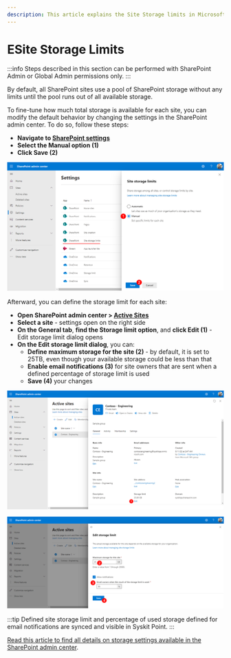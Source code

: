 ```yaml
---
description: This article explains the Site Storage limits in Microsoft 365.
---
```


# ESite Storage Limits

:::info
Steps described in this section can be performed with SharePoint Admin or Global Admin permissions only.
:::

By default, all SharePoint sites use a pool of SharePoint storage without any limits until the pool runs out of all available storage. 

To fine-tune how much total storage is available for each site, you can modify the default behavior by changing the settings in the SharePoint admin center.
To do so, follow these steps: 
* **Navigate to [SharePoint settings](https://go.microsoft.com/fwlink/?linkid=2185220)**
* **Select the Manual option (1)**
* **Click Save (2)**

![Site storage limits settings](../../static/img/optimize-storage-site-storage-limits.png)

Afterward, you can define the storage limit for each site:
* **Open SharePoint admin center > [Active Sites](https://go.microsoft.com/fwlink/?linkid=2185220)**
* **Select a site** - settings open on the right side
* **On the General tab**, **find the Storage limit option**, and **click Edit (1)** - Edit storage limit dialog opens
* **On the Edit storage limit dialog**, you can:
    * **Define maximum storage for the site (2)** - by default, it is set to 25TB, even though your available storage could be less than that
    * **Enable email notifications (3)** for site owners that are sent when a defined percentage of storage limit is used
    * **Save (4)** your changes

![Site settings](../../static/img/optimize-storage-site-settings.png)

![Edit site storage limit](../../static/img/optimize-storage-edit-site-storage-limit.png)

:::tip
Defined site storage limit and percentage of used storage defined for email notifications are synced and visible in Syskit Point.
:::

[Read this article to find all details on storage settings available in the SharePoint admin center](https://learn.microsoft.com/en-us/sharepoint/manage-site-collection-storage-limits). 
